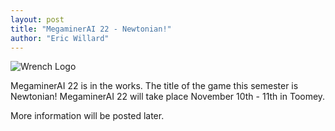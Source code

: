 ```yaml
---
layout: post
title: "MegaminerAI 22 - Newtonian!"
author: "Eric Willard"
---
```

![Wrench Logo](/static/img/wrench.png)

MegaminerAI 22 is in the works. The title of the game this semester is Newtonian!
MegaminerAI 22 will take place November 10th - 11th in Toomey. 

More information will be posted later.

